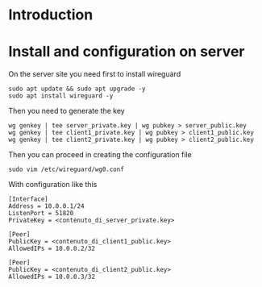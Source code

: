 # Introduction


# Install and configuration on server

On the server site you need first to install wireguard

```
sudo apt update && sudo apt upgrade -y
sudo apt install wireguard -y
```

Then you need to generate the key
```
wg genkey | tee server_private.key | wg pubkey > server_public.key
wg genkey | tee client1_private.key | wg pubkey > client1_public.key
wg genkey | tee client2_private.key | wg pubkey > client2_public.key
```

Then you can proceed in creating the configuration file

```
sudo vim /etc/wireguard/wg0.conf
```

With configuration like this

```
[Interface]
Address = 10.0.0.1/24
ListenPort = 51820
PrivateKey = <contenuto_di_server_private.key>

[Peer]
PublicKey = <contenuto_di_client1_public.key>
AllowedIPs = 10.0.0.2/32

[Peer]
PublicKey = <contenuto_di_client2_public.key>
AllowedIPs = 10.0.0.3/32
```

